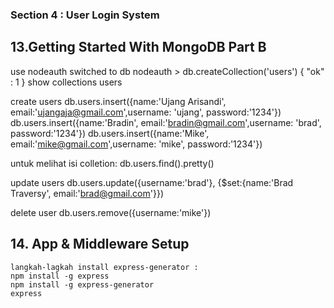 ### Section 4 : User Login System

## 13.Getting Started With MongoDB Part B

use nodeauth
switched to db nodeauth > db.createCollection('users')
{ "ok" : 1 }
show collections
users

create users
db.users.insert({name:'Ujang Arisandi', email:'ujangaja@gmail.com',username: 'ujang', password:'1234'})
db.users.insert({name:'Bradin', email:'bradin@gmail.com',username: 'brad', password:'1234'})
db.users.insert({name:'Mike', email:'mike@gmail.com',username: 'mike', password:'1234'})

untuk melihat isi colletion:
db.users.find().pretty()

update users
db.users.update({username:'brad'}, {$set:{name:'Brad Traversy', email:'brad@gmail.com'}})

delete user
db.users.remove({username:'mike'})

## 14. App & Middleware Setup

    langkah-lagkah install express-generator :
    npm install -g express
    npm install -g express-generator
    express
